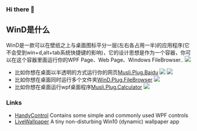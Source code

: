 ### Hi there 👋

## WinD是什么
WinD是一款可以在壁纸之上与桌面图标平分一层(左右各占用一半)的应用程序(它不会受到win+d,alt+tab系统快捷键的影响)，它的设计思想是作为一个容器，你可以在这个容器里面运行你的WPF Page、Web Page、Windows FileBrowser..
![](https://i.loli.net/2021/04/24/HkXDSMNmwzqFtlL.png)
* 比如你想在桌面以半透明的方式运行你的网页[Musli.Plug.Baidu](https://github.com/musli/WinD/tree/master/src/Musli/Musli.Plug-ins.Baidu )
![](https://i.loli.net/2021/04/24/NGWjXuFQmnecIM2.png)
![](https://i.loli.net/2021/04/24/o3euEvDnzpXcYTK.png)
* 比如你想在桌面同时运行多个文件夹[WinD.Plug.FileBrowser](https://github.com/musli/WinD/tree/master/src/Musli/WinD.Plug.FileBrowser)
![](https://i.loli.net/2021/04/24/zTnHI7SZvjrC1t9.png)
* 比如你想在桌面运行wpf桌面程序[Musli.Plug.Calculator](https://github.com/musli/WinD/tree/master/src/Musli/Musli.Plug-ins.Calculator)
![](https://i.loli.net/2021/04/24/l3LoV27XfRQYOyB.png)
### Links
* [HandyControl](https://github.com/HandyOrg/HandyControl)  Contains some simple and commonly used WPF controls
* [LiveWallpaper](https://github.com/giant-app/LiveWallpaper)  A tiny non-disturbing Win10 (dynamic) wallpaper app
<!--
**musli/Musli** is a ✨ _special_ ✨ repository because its `README.md` (this file) appears on your GitHub profile.

Here are some ideas to get you started:

- 🔭 I’m currently working on ...
- 🌱 I’m currently learning ...
- 👯 I’m looking to collaborate on ...
- 🤔 I’m looking for help with ...
- 💬 Ask me about ...
- 📫 How to reach me: ...
- 😄 Pronouns: ...
- ⚡ Fun fact: ...
-->
